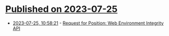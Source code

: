 # [Published on 2023-07-25](index.md)

* [2023-07-25, 10:58:21](https://lobste.rs/s/dbkbsk/request_for_position_web_environment) - [Request for Position: Web Environment Integrity API](https://github.com/mozilla/standards-positions/issues/852)

